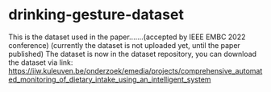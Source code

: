 # drinking-gesture-dataset
This is the dataset used in the paper.......(accepted by IEEE EMBC 2022 conference)
(currently the dataset is not uploaded yet, until the paper published)
The dataset is now in the dataset repository, you can download the dataset via link:
https://iiw.kuleuven.be/onderzoek/emedia/projects/comprehensive_automated_monitoring_of_dietary_intake_using_an_intelligent_system
